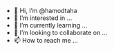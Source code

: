 - 👋 Hi, I’m @hamodtaha
- 👀 I’m interested in ...
- 🌱 I’m currently learning ...
- 💞️ I’m looking to collaborate on ...
- 📫 How to reach me ...

<!---
hamodtaha/hamodtaha is a ✨ special ✨ repository because its `README.md` (this file) appears on your GitHub profile.
You can click the Preview link to take a look at your changes.
--->
